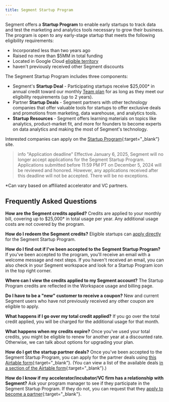 ```yaml
---
title: Segment Startup Program
---
```


Segment offers a **Startup Program** to enable early startups to track data and test the marketing and analytics tools necessary to grow their business. The program is open to any early-stage startup that meets the following eligibility requirements:


- Incorporated less than two years ago
- Raised no more than $5MM in total funding
- Located in Google Cloud [eligible territory](https://cloud.google.com/terms/cloud-sales-list)
- haven't previously received other Segment discounts

The Segment Startup Program includes three components:

- Segment's **Startup Deal** - Participating startups receive $25,000* in annual credit toward our monthly [Team plan](https://segment.com/pricing/) for as long as they meet our eligibility requirements (up to 2 years).
- Partner **Startup Deals** - Segment partners with other technology companies that offer valuable tools for startups to offer exclusive deals and promotions from marketing, data warehouse, and analytics tools.
- **Startup Resources** - Segment offers learning materials on topics like analytics, product-market fit, and more for founders to become experts on data analytics and making the most of Segment's technology.

Interested companies can apply on the [Startup Program](http://segment.com/industry/startups){:target="_blank”} site.

> info "Application deadline"
> Effective January 6, 2025, Segment will no longer accept applications for the Segment Startup Program. Applications submitted before 11:59 PM PT on December 5, 2024 will be reviewed and honored. However, any applications received after this deadline will not be accepted. There will be no exceptions.

*Can vary based on affiliated accelerator and VC partners.


## Frequently Asked Questions

**How are the Segment credits applied?**
Credits are applied to your monthly bill, covering up to $25,000* in total usage per year. Any additional usage costs are not covered by the program.

**How do I redeem the Segment credits?**
Eligible startups can [apply directly](http://segment.com/industry/startups) for the Segment Startup Program.

**How do I find out if I've been accepted to the Segment Startup Program?**
If you've been accepted to the program, you'll receive an email with a welcome message and next steps. If you haven't received an email, you can also check in your Segment workspace and look for a Startup Program icon in the top right corner.

**Where can I view the credits applied to my Segment account?**
The Startup Program credits are reflected in the Workspace usage and billing page.

**Do I have to be a "new" customer to receive a coupon?**
New and current Segment users who have not previously received any other coupon are eligible to apply.

**What happens if I go over my total credit applied?**
If you go over the total credit applied, you will be charged for the additional usage for that month.

**What happens when my credits expire?**
Once you've used your total credits, you might be eligible to renew for another year at a discounted rate. Otherwise, we can talk about options for upgrading your plan.

**How do I get the startup partner deals?**
Once you've been accepted to the Segment Startup Program, you can apply for the partner deals using [this Airtable form](http://bit.ly/segment-deal-redeem){:target="_blank”}. (You can view a list of the available deals [in a section of the Airtable form](https://bit.ly/segment-partner-deals){:target="_blank”}.)

**How do I know if my accelerator/incubator/VC firm has a relationship with Segment?**
Ask your program manager to see if they participate in the Segment Startup Program. If they do not, you can request that they [apply to become a partner](https://airtable.com/shr84MIvVo4k8xbaO){:target="_blank"}.
